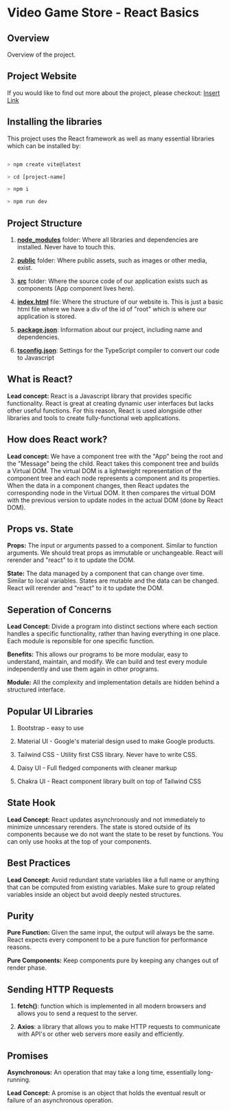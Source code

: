 # Video Game Store - React Basics

## Overview

Overview of the project.

## Project Website

If you would like to find out more about the project, please checkout: [Insert Link](https://www.redaysblog.com/projects/)

## Installing the libraries

This project uses the React framework as well as many essential libraries which can be installed by:

```bash

> npm create vite@latest

> cd [project-name]

> npm i

> npm run dev

```

## Project Structure

1. [**node_modules**](https://github.com/redayzarra/study-react/tree/master/node_modules) folder: Where all libraries and dependencies are installed. Never have to touch this.

2. [**public**](https://github.com/redayzarra/study-react/tree/master/public) folder: Where public assets, such as images or other media, exist.

3. [**src**](https://github.com/redayzarra/study-react/tree/master/src) folder: Where the source code of our application exists such as components (App component lives here).

4. [**index.html**](https://github.com/redayzarra/study-react/blob/master/index.html) file: Where the structure of our website is. This is just a basic html file where we have a div of the id of "root" which is where our application is stored.

5. [**package.json**](https://github.com/redayzarra/study-react/blob/master/package.json): Information about our project, including name and dependencies.

6. [**tsconfig.json**](https://github.com/redayzarra/study-react/blob/master/tsconfig.json): Settings for the TypeScript compiler to convert our code to Javascript

## What is React?

**Lead concept:** React is a Javascript library that provides specific functionality. React is great at creating dynamic user interfaces but lacks other useful functions. For this reason, React is used alongside other libraries and tools to create fully-functional web applications.

## How does React work?

**Lead concept:** We have a component tree with the "App" being the root and the "Message" being the child. React takes this component tree and builds a Virtual DOM. The virtual DOM is a lightweight representation of the component tree and each node represents a component and its properties. When the data in a component changes, then React updates the corresponding node in the Virtual DOM. It then compares the virtual DOM with the previous version to update nodes in the actual DOM (done by React DOM).

## Props vs. State

**Props:** The input or arguments passed to a component. Similar to function arguments. We should treat props as immutable or unchangeable. React will rerender and "react" to it to update the DOM.

**State:** The data managed by a component that can change over time. Similar to local variables. States are mutable and the data can be changed. React will rerender and "react" to it to update the DOM.

## Seperation of Concerns

**Lead Concept:** Divide a program into distinct sections where each section handles a specific functionality, rather than having everything in one place. Each module is reponsible for one specific function.

**Benefits:** This allows our programs to be more modular, easy to understand, maintain, and modify. We can build and test every module independently and use them again in other programs.

**Module:** All the complexity and implementation details are hidden behind a structured interface.

## Popular UI Libraries

1. Bootstrap - easy to use

2. Material UI - Google's material design used to make Google products.

3. Tailwind CSS - Utility first CSS library. Never have to write CSS.

4. Daisy UI - Full fledged components with cleaner markup

5. Chakra UI - React component library built on top of Tailwind CSS

## State Hook

**Lead Concept:** React updates asynchronously and not immediately to minimize unncessary rerenders. The state is stored outside of its components because we do not want the state to be reset by functions. You can only use hooks at the top of your components.

## Best Practices

**Lead Concept:** Avoid redundant state variables like a full name or anything that can be computed from existing variables. Make sure to group related variables inside an object but avoid deeply nested structures.

## Purity

**Pure Function:** Given the same input, the output will always be the same. React expects every component to be a pure function for performance reasons.

**Pure Components:** Keep components pure by keeping any changes out of render phase.

## Sending HTTP Requests

1. **fetch()**: function which is implemented in all modern browsers and allows you to send a request to the server.

2. **Axios**: a library that allows you to make HTTP requests to communicate with API's or other web servers more easily and efficiently.

## Promises

**Asynchronous:** An operation that may take a long time, essentially long-running.

**Lead Concept:** A promise is an object that holds the eventual result or failure of an asynchronous operation.
